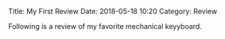 Title: My First Review
Date: 2018-05-18 10:20
Category: Review

Following is a review of my favorite mechanical keyyboard.
